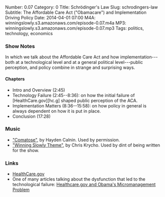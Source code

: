 Number: 0.07
Category: 0
Title: Schrödinger's Law
Slug: schrodingers-law
Subtitle: The Affordable Care Act ("Obamacare") and Implementation Driving Policy
Date: 2014-04-01 07:00
M4A: winningslowly.s3.amazonaws.com/episode-0.07.m4a
MP3: winningslowly.s3.amazonaws.com/episode-0.07.mp3
Tags: politics, technology, economics

### Show Notes

In which we talk about the Affordable Care Act and how implementation---both at
a technological level and at a general political level---public perception, and
policy combine in strange and surprising ways.

#### Chapters

  - Intro and Overview (2:45)
  - Technology Failure (2:45--8:36): on how the initial failure of
    [HealthCare.gov][hc.g] shaped public perception of the ACA.
  - Implementation Matters (8:36--15:58): on how policy in general is always
    dependent on how it is put in place.
  - Conclusion (17:28)

### Music

  - ["Comatose"](https://soundcloud.com/haydencalnin/comatose), by Hayden 
    Calnin. Used by permission.
  - ["Winning Slowly Theme"](https://soundcloud.com/chriskrycho/winning-slowly),
    by Chris Krycho. Used by dint of being written for the show.

### Links

  - [HealthCare.gov]
  - One of many articles talking about the dysfunction that led to the 
    technological failure: [Healthcare.gov and Obama's Micromanagement Problem]

[HealthCare.gov]: https://www.healthcare.gov
[Healthcare.gov and Obama's Micromanagement Problem]: http://www.theatlantic.com/politics/archive/2013/12/healthcaregov-and-obamas-micromanagement-problem/281943/